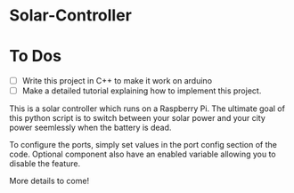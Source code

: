 # Solar-Controller

# To Dos
- [ ] Write this project in C++ to make it work on arduino
- [ ] Make a detailed tutorial explaining how to implement this project.

This is a solar controller which runs on a Raspberry Pi. The ultimate goal of this python script is to switch between your solar power and your city power seemlessly when the battery is dead. 

To configure the ports, simply set values in the port config section of the code. Optional component also have an enabled variable allowing you to disable the feature. 

More details to come!

